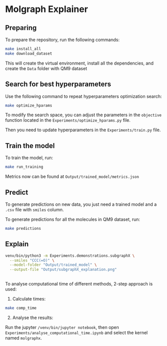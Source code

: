 # Molgraph Explainer

## Preparing
To prepare the repository, run the following commands:

```bash
make install_all
make download_dataset
```

This will create the virtual environment, install all the dependencies, 
and create the `Data` folder with QM9 dataset

## Search for best hyperparameters

Use the following command to repeat hyperparameters optimization search:

```bash
make optimize_hparams
```

To modify the search space, you can
adjust the parameters in the `objective` function
located in the `Experiments/optimize_hparams.py` file.

Then you need to update hyperparameters in the `Experiments/train.py` file.

## Train the model

To train the model, run:

```bash
make run_training
```

Metrics now can be found at `Output/trained_model/metrics.json`

## Predict

To generate predictions on new data, you just need
a trained model and a `.csv` file with `smiles` column.

To generate predictions for all the molecules in QM9 dataset, run:
```bash
make predictions
```

## Explain

```bash
venv/bin/python3 -m Experiments.demonstrations.subgraphX \
  --smiles "CCC(=O)" \
  --model-folder "Output/trained_model" \
  --output-file "Output/subgraphX_explanation.png"
  
```

To analyse computational time of different methods, 2-step approach is used:

1. Calculate times:

```bash
make comp_time
```
2. Analyse the results:

Run the jupyter `/venv/bin/jupyter notebook`, then 
open `Experiments/analyse_computational_time.ipynb` and 
select the kernel named `molgraphx`.
